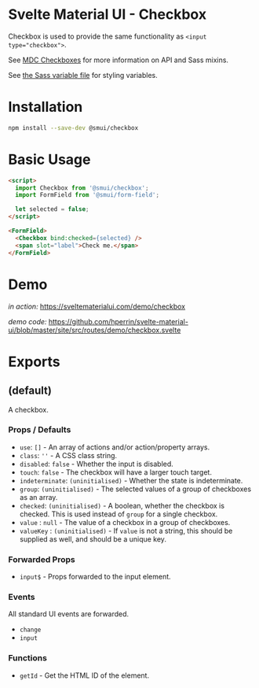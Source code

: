 # Svelte Material UI - Checkbox

Checkbox is used to provide the same functionality as `<input type="checkbox">`.

See [MDC Checkboxes](https://material.io/develop/web/components/input-controls/checkboxes/) for more information on API and Sass mixins.

See [the Sass variable file](https://github.com/material-components/material-components-web/blob/v3.1.1/packages/mdc-checkbox/_variables.scss) for styling variables.

# Installation

```sh
npm install --save-dev @smui/checkbox
```

# Basic Usage

```html
<script>
  import Checkbox from '@smui/checkbox';
  import FormField from '@smui/form-field';

  let selected = false;
</script>

<FormField>
  <Checkbox bind:checked={selected} />
  <span slot="label">Check me.</span>
</FormField>
```

# Demo

*in action:* https://sveltematerialui.com/demo/checkbox

*demo code:* https://github.com/hperrin/svelte-material-ui/blob/master/site/src/routes/demo/checkbox.svelte

# Exports

## (default)

A checkbox.

### Props / Defaults

* `use`: `[]` - An array of actions and/or action/property arrays.
* `class`: `''` - A CSS class string.
* `disabled`: `false` - Whether the input is disabled.
* `touch`: `false` - The checkbox will have a larger touch target.
* `indeterminate`: `(uninitialised)` - Whether the state is indeterminate.
* `group`: `(uninitialised)` - The selected values of a group of checkboxes as an array.
* `checked`: `(uninitialised)` - A boolean, whether the checkbox is checked. This is used instead of `group` for a single checkbox.
* `value` : `null` - The value of a checkbox in a group of checkboxes.
* `valueKey` : `(uninitialised)` - If `value` is not a string, this should be supplied as well, and should be a unique key.

### Forwarded Props

* `input$` - Props forwarded to the input element.

### Events

All standard UI events are forwarded.

* `change`
* `input`

### Functions

* `getId` - Get the HTML ID of the element.